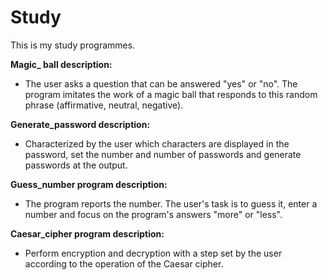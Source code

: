 # Study
This is my study programmes. 

**Magic_ ball description:**
- The user asks a question that can be answered "yes" or "no". The program imitates the work of a magic ball that responds to this random phrase (affirmative, neutral, negative).

**Generate_password description:**
- Characterized by the user which characters are displayed in the password, set the number and number of passwords and generate passwords at the output.

**Guess_number program description:**
- The program reports the number. The user's task is to guess it, enter a number and focus on the program's answers "more" or "less".

**Caesar_cipher program description:**
- Perform encryption and decryption with a step set by the user according to the operation of the Caesar cipher.
